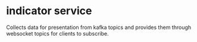 # indicator service
Collects data for presentation from kafka topics and provides them through websocket topics for clients to subscribe. 

